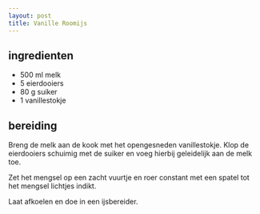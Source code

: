 ```yaml
---
layout: post
title: Vanille Roomijs
---
```


## ingredienten
* 500 ml melk
* 5 eierdooiers
* 80 g suiker
* 1 vanillestokje

## bereiding
Breng de melk aan de kook met het opengesneden vanillestokje. Klop de eierdooiers schuimig met de suiker en voeg hierbij geleidelijk aan de melk toe.

Zet het mengsel op een zacht vuurtje en roer constant met een spatel tot het mengsel lichtjes indikt. 

Laat afkoelen en doe in een ijsbereider.

